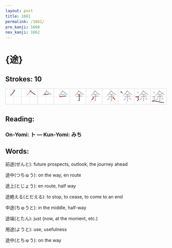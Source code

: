 ```yaml
---
layout: post
title: 1661
permalink: /1661/
pre_kanji: 1660
nex_kanji: 1662
---
```


# {途}

## Strokes: 10

<div class="stroke"><img src="../images/E98094.png" /></div>

## Reading:

### On-Yomi: ト &mdash; Kun-Yomi: みち

## Words:

前途(ぜんと): future prospects, outlook, the journey ahead

途中(つちゅう): on the way, en route

途上(とじょう): en route, half way

途絶える(とだえる): to stop, to cease, to come to an end

中途(ちゅうと): in the middle, half-way

途端(とたん): just (now, at the moment, etc.)

用途(ようと): use, usefulness

途中(とちゅう): on the way
